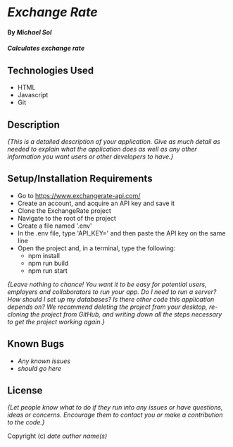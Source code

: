 # _Exchange Rate_

#### By _**Michael Sol**_

#### _Calculates exchange rate_

## Technologies Used

* HTML
* Javascript
* Git

## Description

_{This is a detailed description of your application. Give as much detail as needed to explain what the application does as well as any other information you want users or other developers to have.}_

## Setup/Installation Requirements

*  Go to https://www.exchangerate-api.com/
*  Create an account, and acquire an API key and save it
*  Clone the ExchangeRate project
*  Navigate to the root of the project
*  Create a file named '.env' 
*  In the .env file, type 'API_KEY=' and then paste the API key on the same line
*  Open the project and, in a terminal, type the following:
    - npm install
    - npm run build
    - npm run start

_{Leave nothing to chance! You want it to be easy for potential users, employers and collaborators to run your app. Do I need to run a server? How should I set up my databases? Is there other code this application depends on? We recommend deleting the project from your desktop, re-cloning the project from GitHub, and writing down all the steps necessary to get the project working again.}_

## Known Bugs

* _Any known issues_
* _should go here_

## License

_{Let people know what to do if they run into any issues or have questions, ideas or concerns.  Encourage them to contact you or make a contribution to the code.}_

Copyright (c) _date_ _author name(s)_